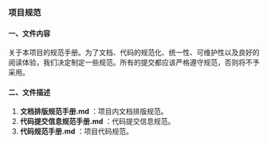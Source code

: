 ### 项目规范

#### 一、文件内容

​		关于本项目的规范手册。为了文档、代码的规范化、统一性、可维护性以及良好的阅读体验，我们决定制定一些规范。所有的提交都应该严格遵守规范，否则将不予采用。

#### 二、文件描述

1. **文档排版规范手册.md**	：项目内文档排版规范。
2. **代码提交信息规范手册.md** ：代码提交信息规范。
3. **代码规范手册.md** ：项目代码规范。